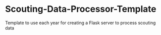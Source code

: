 # Scouting-Data-Processor-Template
Template to use each year for creating a Flask server to process scouting data
